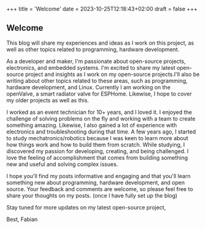 +++
title = 'Welcome'
date = 2023-10-25T12:18:43+02:00
draft = false
+++


## Welcome

This blog will share my experiences and ideas as I work on this project, as well as other topics related to programming, hardware development.

As a developer and maker, I'm passionate about open-source projects, electronics, and embedded systems. I'm excited to share my latest open-source project and insights as I work on my open-source projects.I'll also be writing about other topics related to these areas, such as programming, hardware development, and Linux. Currently I am working on the openValve, a smart radiator valve for ESPHome. Likewise, I hope to cover my older projects as well as this.

I worked as an event technician for 10+ years, and I loved it. I enjoyed the challenge of solving problems on the fly and working with a team to create something amazing. Likewise, I also gained a lot of experience with electronics and troubleshooting during that time.
A few years ago, I started to study mechatronics/robotics because I was keen to learn more about how things work and how to build them from scratch. 
While studying, I discovered my passion for developing, creating, and being challenged. I love the feeling of accomplishment that comes from building something new and useful and solving complex issues.

I hope you'll find my posts informative and engaging and that you'll learn something new about programming, hardware development, and open source. Your feedback and comments are welcome, so please feel free to share your thoughts on my posts. (once I have fully set up the blog) 

Stay tuned for more updates on my latest open-source project,

Best, 
Fabian

